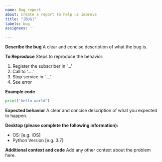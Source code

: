 ```yaml
---
name: Bug report
about: Create a report to help us improve
title: "[BUG]"
labels: bug
assignees: ''

---
```


**Describe the bug**
A clear and concise description of what the bug is.

**To Reproduce**
Steps to reproduce the behavior:
1. Register the subscriber in '...'
2. Call to '....'
3. Stop service in '....'
4. See error

**Example code**
```python
print('hello world')
```

**Expected behavior**
A clear and concise description of what you expected to happen.

**Desktop (please complete the following information):**
 - OS: \[e.g. iOS]
 - Python Version \[e.g. 3.7]

**Additional context and code**
Add any other context about the problem here.
